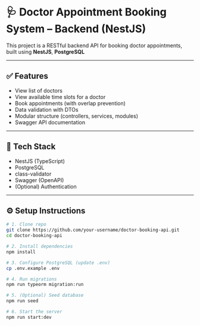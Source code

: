 # 🩺 Doctor Appointment Booking System – Backend (NestJS)

This project is a RESTful backend API for booking doctor appointments, built using **NestJS**, **PostgreSQL**

---

## ✅ Features

- View list of doctors
- View available time slots for a doctor
- Book appointments (with overlap prevention)
- Data validation with DTOs
- Modular structure (controllers, services, modules)
- Swagger API documentation

---

## 🚀 Tech Stack

- NestJS (TypeScript)
- PostgreSQL
- class-validator
- Swagger (OpenAPI)
- (Optional) Authentication

---

## ⚙️ Setup Instructions

```bash
# 1. Clone repo
git clone https://github.com/your-username/doctor-booking-api.git
cd doctor-booking-api

# 2. Install dependencies
npm install

# 3. Configure PostgreSQL (update .env)
cp .env.example .env

# 4. Run migrations
npm run typeorm migration:run

# 5. (Optional) Seed database
npm run seed

# 6. Start the server
npm run start:dev
